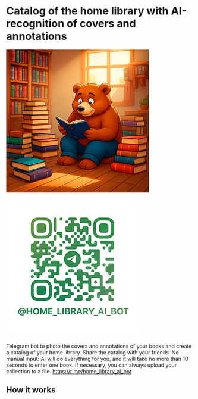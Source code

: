 # Catalog of the home library with AI-recognition of covers and annotations

![HomeLibraryAI Avatar](images/avatar_min.jpg) ![HomeLibraryAI bot QR-code](images/t_me-home_library_ai_bot.png)

Telegram bot to photo the covers and annotations of your books and create a catalog of your home library. Share the catalog with your friends. No manual input: AI will do everything for you, and it will take no more than 10 seconds to enter one book. If necessary, you can always upload your collection to a file.
https://t.me/home_library_ai_bot

## How it works

